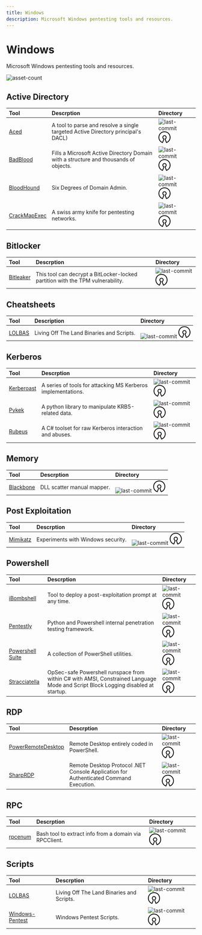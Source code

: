 ```yaml
---
title: Windows
description: Microsoft Windows pentesting tools and resources.
---
```


# Windows

Microsoft Windows pentesting tools and resources.

![asset-count](https://img.shields.io/badge/Tools%20%26%20Resources%20Available-20-A65F5F?style=for-the-badge)

## Active Directory

| Tool | Descrption | Directory |
| :--- | :--- | :--- |
| [Aced](https://github.com/garrettfoster13/aced) | A tool to parse and resolve a single targeted Active Directory principal's DACL) | ![last-commit](https://img.shields.io/github/last-commit/garrettfoster13/aced?color=a65f5f&style=flat-square) ![opensource](../../assets/img/icons/open-source.png) |
| [BadBlood](https://github.com/davidprowe/BadBlood) | Fills a Microsoft Active Directory Domain with a structure and thousands of objects. | ![last-commit](https://img.shields.io/github/last-commit/davidprowe/BadBlood?color=a65f5f&style=flat-square) ![opensource](../../assets/img/icons/open-source.png) |
| [BloodHound](https://github.com/BloodHoundAD/BloodHound) | Six Degrees of Domain Admin. | ![last-commit](https://img.shields.io/github/last-commit/BloodHoundAD/BloodHound?color=a65f5f&style=flat-square) ![opensource](../../assets/img/icons/open-source.png) |
| [CrackMapExec](https://github.com/byt3bl33d3r/CrackMapExec) | A swiss army knife for pentesting networks. | ![last-commit](https://img.shields.io/github/last-commit/byt3bl33d3r/CrackMapExec?color=a65f5f&style=flat-square) ![opensource](../../assets/img/icons/open-source.png) |

## Bitlocker

| Tool | Descrption | Directory |
| :--- | :--- | :--- |
| [Bitleaker](https://github.com/kkamagui/bitleaker) | This tool can decrypt a BitLocker-locked partition with the TPM vulnerability. | ![last-commit](https://img.shields.io/github/last-commit/kkamagui/bitleaker?color=a65f5f&style=flat-square) ![opensource](../../assets/img/icons/open-source.png) |

## Cheatsheets

| Tool | Description | Directory |
| :--- | :--- | :--- |
| [LOLBAS](https://lolbas-project.github.io) | Living Off The Land Binaries and Scripts. | ![last-commit](https://img.shields.io/github/last-commit/sqlmapproject/sqlmap?color=a65f5f&style=flat-square) ![opensource](../../assets/img/icons/open-source.png) |

## Kerberos

| Tool | Descrption | Directory |
| :--- | :--- | :--- |
| [Kerberoast](https://github.com/nidem/kerberoast) | A series of tools for attacking MS Kerberos implementations. | ![last-commit](https://img.shields.io/github/last-commit/nidem/kerberoast?color=a65f5f&style=flat-square) ![opensource](../../assets/img/icons/open-source.png) |
| [Pykek](https://github.com/mubix/pykek) | A python library to manipulate KRB5-related data. | ![last-commit](https://img.shields.io/github/last-commit/mubix/pykek?color=a65f5f&style=flat-square) ![opensource](../../assets/img/icons/open-source.png) |
| [Rubeus](https://github.com/GhostPack/Rubeus) | A C\# toolset for raw Kerberos interaction and abuses. | ![last-commit](https://img.shields.io/github/last-commit/GhostPack/Rubeus?color=a65f5f&style=flat-square) ![opensource](../../assets/img/icons/open-source.png) |

## Memory

| Tool | Descrption | Directory |
| :--- | :--- | :--- |
| [Blackbone](https://github.com/DarthTon/Blackbone) | DLL scatter manual mapper. | ![last-commit](https://img.shields.io/github/last-commit/DarthTon/Blackbone?color=a65f5f&style=flat-square) ![opensource](../../assets/img/icons/open-source.png) |

## Post Exploitation

| Tool | Descrption | Directory |
| :--- | :--- | :--- |
| [Mimikatz](https://github.com/gentilkiwi/mimikatz) | Experiments with Windows security. | ![last-commit](https://img.shields.io/github/last-commit/gentilkiwi/mimikatz?color=a65f5f&style=flat-square) ![opensource](../../assets/img/icons/open-source.png) |

## Powershell

| Tool | Descrption | Directory |
| :--- | :--- | :--- |
| [iBombshell](https://github.com/Telefonica/ibombshell) | Tool to deploy a post-exploitation prompt at any time. | ![last-commit](https://img.shields.io/github/last-commit/Telefonica/ibombshell?color=a65f5f&style=flat-square) ![opensource](../../assets/img/icons/open-source.png) |
| [Pentestly](https://github.com/praetorian-inc/pentestly) | Python and Powershell internal penetration testing framework. | ![last-commit](https://img.shields.io/github/last-commit/praetorian-inc/pentestly?color=a65f5f&style=flat-square) ![opensource](../../assets/img/icons/open-source.png) |
| [Powershell Suite](https://github.com/FuzzySecurity/PowerShell-Suite) | A collection of PowerShell utilities. | ![last-commit](https://img.shields.io/github/last-commit/FuzzySecurity/PowerShell-Suite?color=a65f5f&style=flat-square) ![opensource](../../assets/img/icons/open-source.png) |
| [Stracciatella](https://github.com/mgeeky/Stracciatella) | OpSec-safe Powershell runspace from within C# with AMSI, Constrained Language Mode and Script Block Logging disabled at startup. | ![last-commit](https://img.shields.io/github/last-commit/mgeeky/Stracciatella?color=a65f5f&style=flat-square) ![opensource](../../assets/img/icons/open-source.png) |

## RDP

| Tool | Descrption | Directory |
| :--- | :--- | :--- |
| [PowerRemoteDesktop](https://github.com/DarkCoderSc/PowerRemoteDesktop) | Remote Desktop entirely coded in PowerShell. | ![last-commit](https://img.shields.io/github/last-commit/DarkCoderSc/PowerRemoteDesktop?color=a65f5f&style=flat-square) ![opensource](../../assets/img/icons/open-source.png) |
| [SharpRDP](https://github.com/0xthirteen/SharpRDP) | Remote Desktop Protocol .NET Console Application for Authenticated Command Execution. | ![last-commit](https://img.shields.io/github/last-commit/0xthirteen/SharpRDP?color=a65f5f&style=flat-square) ![opensource](../../assets/img/icons/open-source.png) |

## RPC

| Tool | Descrption | Directory |
| :--- | :--- | :--- |
| [rpcenum](https://github.com/s4vitar/rpcenum) | Bash tool to extract info from a domain via RPCClient. | ![last-commit](https://img.shields.io/github/last-commit/s4vitar/rpcenum?color=a65f5f&style=flat-square) ![opensource](../../assets/img/icons/open-source.png) |

## Scripts

| Tool | Descrption | Directory |
| :--- | :--- | :--- |
| [LOLBAS](https://lolbas-project.github.io/#) | Living Off The Land Binaries and Scripts. | ![last-commit](https://img.shields.io/github/last-commit/LOLBAS-Project/LOLBAS?color=a65f5f&style=flat-square) ![opensource](../../assets/img/icons/open-source.png) |
| [Windows-Pentest](https://github.com/ankh2054/windows-pentest) | Windows Pentest Scripts. | ![last-commit](https://img.shields.io/github/last-commit/ankh2054/windows-pentest?color=a65f5f&style=flat-square) ![opensource](../../assets/img/icons/open-source.png) |

